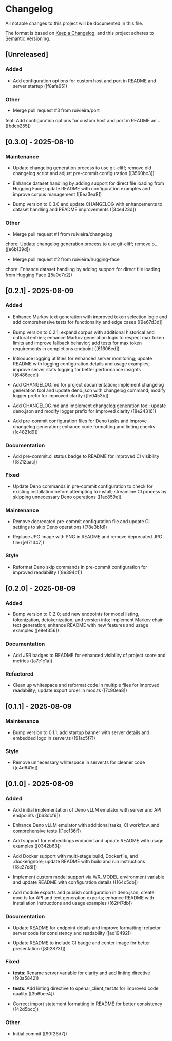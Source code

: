 # Changelog

All notable changes to this project will be documented in this file.

The format is based on [Keep a Changelog](https://keepachangelog.com/en/1.0.0/), and this project
adheres to [Semantic Versioning](https://semver.org/spec/v2.0.0.html).

## [Unreleased]

### Added

- Add configuration options for custom host and port in README and server startup ([f8afe95])

### Other

- Merge pull request #3 from ruivieira/port

feat: Add configuration options for custom host and port in README an… ([bdcb255])

## [0.3.0] - 2025-08-10

### Maintenance

- Update changelog generation process to use git-cliff; remove old changelog script and adjust
  pre-commit configuration ([3560bc3])

- Enhance dataset handling by adding support for direct file loading from Hugging Face; update
  README with configuration examples and improve corpus management ([6ea3ea8])

- Bump version to 0.3.0 and update CHANGELOG with enhancements to dataset handling and README
  improvements ([34e423d])

### Other

- Merge pull request #1 from ruivieira/changelog

chore: Update changelog generation process to use git-cliff; remove o… ([e6b139d])

- Merge pull request #2 from ruivieira/hugging-face

chore: Enhance dataset handling by adding support for direct file loading from Hugging Face
([5a0e7e2])

## [0.2.1] - 2025-08-09

### Added

- Enhance Markov text generation with improved token selection logic and add comprehensive tests for
  functionality and edge cases ([9e67d3d])

- Bump version to 0.2.1; expand corpus with additional historical and cultural entries; enhance
  Markov generation logic to respect max token limits and improve fallback behavior; add tests for
  max token requirements in completions endpoint ([61606ed])

- Introduce logging utilities for enhanced server monitoring; update README with logging
  configuration details and usage examples; improve server stats logging for better performance
  insights ([6486ece])

- Add CHANGELOG.md for project documentation; implement changelog generation tool and update
  deno.json with changelog command; modify logger prefix for improved clarity ([fe0453b])

- Add CHANGELOG.md and implement changelog generation tool; update deno.json and modify logger
  prefix for improved clarity ([8e24316])

- Add pre-commit configuration files for Deno tasks and improve changelog generation; enhance code
  formatting and linting checks ([c4821d9])

### Documentation

- Add pre-commit.ci status badge to README for improved CI visibility ([8212aac])

### Fixed

- Update Deno commands in pre-commit configuration to check for existing installation before
  attempting to install; streamline CI process by skipping unnecessary Deno operations ([1ac859e])

### Maintenance

- Remove deprecated pre-commit configuration file and update CI settings to skip Deno operations
  ([78e3b1d])

- Replace JPG image with PNG in README and remove deprecated JPG file ([e171347])

### Style

- Reformat Deno skip commands in pre-commit configuration for improved readability ([8e394c1])

## [0.2.0] - 2025-08-09

### Added

- Bump version to 0.2.0; add new endpoints for model listing, tokenization, detokenization, and
  version info; implement Markov chain text generation; enhance README with new features and usage
  examples ([e8ef356])

### Documentation

- Add JSR badges to README for enhanced visibility of project score and metrics ([a7c1c1a])

### Refactored

- Clean up whitespace and reformat code in multiple files for improved readability; update export
  order in mod.ts ([7c90ea8])

## [0.1.1] - 2025-08-09

### Maintenance

- Bump version to 0.1.1; add startup banner with server details and embedded logo in server.ts
  ([91ac5f7])

### Style

- Remove unnecessary whitespace in server.ts for cleaner code ([c4d641e])

## [0.1.0] - 2025-08-09

### Added

- Add initial implementation of Deno vLLM emulator with server and API endpoints ([b63dcf6])

- Enhance Deno vLLM emulator with additional tasks, CI workflow, and comprehensive tests ([1ec136f])

- Add support for embeddings endpoint and update README with usage examples ([0342b63])

- Add Docker support with multi-stage build, Dockerfile, and .dockerignore; update README with build
  and run instructions ([8c27e8f])

- Implement custom model support via WR_MODEL environment variable and update README with
  configuration details ([164c5db])

- Add module exports and publish configuration in deno.json; create mod.ts for API and text
  generation exports; enhance README with installation instructions and usage examples ([62f47db])

### Documentation

- Update README for endpoint details and improve formatting; refactor server code for consistency
  and readability ([ad19492])

- Update README to include CI badge and center image for better presentation ([802873f])

### Fixed

- **tests**: Rename server variable for clarity and add linting directive ([93a5842])

- **tests**: Add linting directive to openai_client_test.ts for improved code quality ([3b6bee4])

- Correct import statement formatting in README for better consistency ([42d5bcc])

### Other

- Initial commit ([90f26d7])
